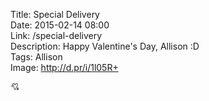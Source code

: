 Title: Special Delivery  
Date: 2015-02-14 08:00  
Link: /special-delivery  
Description: Happy Valentine's Day, Allison :D  
Tags: Allison  
Image: http://d.pr/i/1l05R+  

💘